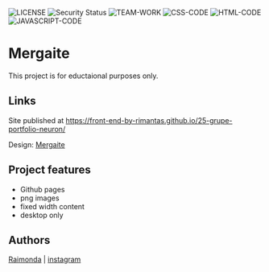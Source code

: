 ![LICENSE](https://img.shields.io/badge/license-MIT-blue.svg?style=flat-square)
![Security Status](https://img.shields.io/security-headers?label=Security&url=https%3A%2F%2Fgithub.com&style=flat-square)
![TEAM-WORK](https://img.shields.io/badge/TEAM-WORK-yellow)
![CSS-CODE](https://img.shields.io/badge/CSS-CODE-orange)
![HTML-CODE](https://img.shields.io/badge/HTML-CODE-blue)
![JAVASCRIPT-CODE](https://img.shields.io/badge/JAVASCRIPT-CODE-blueviolet)

# Mergaite

This project is for eductaional purposes only. 

## Links

Site published at https://front-end-by-rimantas.github.io/25-grupe-portfolio-neuron/

Design: [Mergaite](https://rainverted.github.io/4-mergaite/)

## Project features

- Github pages
- png images
- fixed width content
- desktop only

## Authors

[Raimonda](https://github.com/rainverted) |
[instagram](https://instagram.com/rainverted)
